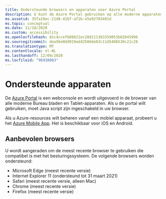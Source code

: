 ```yaml
---
title: Ondersteunde browsers en apparaten voor Azure Portal
description: U kunt de Azure Portal gebruiken op alle moderne apparaten en met de nieuwste browser versies. Raadpleeg dit artikel om te controleren of uw browser wordt ondersteund.
ms.assetid: 35fa18ec-21d8-41bf-af2b-e5e92703401d
ms.topic: conceptual
ms.date: 11/18/2020
ms.custom: accessibility
ms.openlocfilehash: 81c4ccef688622ec20d111383359053b82045996
ms.sourcegitcommit: dea56e0dd919ad4250dde03c11d5406530c21c28
ms.translationtype: MT
ms.contentlocale: nl-NL
ms.lasthandoff: 12/09/2020
ms.locfileid: "96938083"
---
```

# <a name="supported-devices"></a>Ondersteunde apparaten

De [Azure Portal](https://portal.azure.com) is een webconsole en wordt uitgevoerd in de browser van alle moderne Bureau bladen en Tablet-apparaten. Als u de portal wilt gebruiken, moet Java script zijn ingeschakeld in uw browser.

Als u Azure-resources wilt beheren vanaf een mobiel apparaat, probeert u het  [Azure Mobile App](https://azure.microsoft.com/features/azure-portal/mobile-app/). Het is beschikbaar voor iOS en Android.

## <a name="recommended-browsers"></a>Aanbevolen browsers

U wordt aangeraden om de meest recente browser te gebruiken die compatibel is met het besturingssysteem. De volgende browsers worden ondersteund:

* Microsoft Edge (meest recente versie)
* Internet Explorer 11 (ondersteund tot 31 maart 2021)
* Safari (meest recente versie, alleen Mac)
* Chrome (meest recente versie)
* Firefox (meest recente versie)